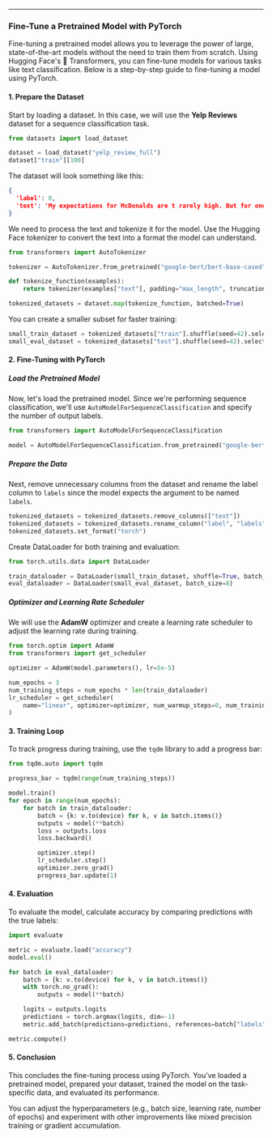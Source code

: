 
---

### Fine-Tune a Pretrained Model with PyTorch

Fine-tuning a pretrained model allows you to leverage the power of large, state-of-the-art models without the need to train them from scratch. Using Hugging Face's 🤗 Transformers, you can fine-tune models for various tasks like text classification. Below is a step-by-step guide to fine-tuning a model using PyTorch.

#### 1. Prepare the Dataset

Start by loading a dataset. In this case, we will use the **Yelp Reviews** dataset for a sequence classification task.

```python
from datasets import load_dataset

dataset = load_dataset("yelp_review_full")
dataset["train"][100]
```

The dataset will look something like this:
```json
{
  'label': 0,
  'text': 'My expectations for McDonalds are t rarely high. But for one to still fail so spectacularly...that takes something special!...'
}
```

We need to process the text and tokenize it for the model. Use the Hugging Face tokenizer to convert the text into a format the model can understand.

```python
from transformers import AutoTokenizer

tokenizer = AutoTokenizer.from_pretrained("google-bert/bert-base-cased")

def tokenize_function(examples):
    return tokenizer(examples["text"], padding="max_length", truncation=True)

tokenized_datasets = dataset.map(tokenize_function, batched=True)
```

You can create a smaller subset for faster training:

```python
small_train_dataset = tokenized_datasets["train"].shuffle(seed=42).select(range(1000))
small_eval_dataset = tokenized_datasets["test"].shuffle(seed=42).select(range(1000))
```

#### 2. Fine-Tuning with PyTorch

##### Load the Pretrained Model

Now, let's load the pretrained model. Since we're performing sequence classification, we'll use `AutoModelForSequenceClassification` and specify the number of output labels.

```python
from transformers import AutoModelForSequenceClassification

model = AutoModelForSequenceClassification.from_pretrained("google-bert/bert-base-cased", num_labels=5, torch_dtype="auto")
```

##### Prepare the Data

Next, remove unnecessary columns from the dataset and rename the label column to `labels` since the model expects the argument to be named `labels`.

```python
tokenized_datasets = tokenized_datasets.remove_columns(["text"])
tokenized_datasets = tokenized_datasets.rename_column("label", "labels")
tokenized_datasets.set_format("torch")
```

Create DataLoader for both training and evaluation:

```python
from torch.utils.data import DataLoader

train_dataloader = DataLoader(small_train_dataset, shuffle=True, batch_size=8)
eval_dataloader = DataLoader(small_eval_dataset, batch_size=8)
```

##### Optimizer and Learning Rate Scheduler

We will use the **AdamW** optimizer and create a learning rate scheduler to adjust the learning rate during training.

```python
from torch.optim import AdamW
from transformers import get_scheduler

optimizer = AdamW(model.parameters(), lr=5e-5)

num_epochs = 3
num_training_steps = num_epochs * len(train_dataloader)
lr_scheduler = get_scheduler(
    name="linear", optimizer=optimizer, num_warmup_steps=0, num_training_steps=num_training_steps
)
```

#### 3. Training Loop

To track progress during training, use the `tqdm` library to add a progress bar:

```python
from tqdm.auto import tqdm

progress_bar = tqdm(range(num_training_steps))

model.train()
for epoch in range(num_epochs):
    for batch in train_dataloader:
        batch = {k: v.to(device) for k, v in batch.items()}
        outputs = model(**batch)
        loss = outputs.loss
        loss.backward()

        optimizer.step()
        lr_scheduler.step()
        optimizer.zero_grad()
        progress_bar.update(1)
```

#### 4. Evaluation

To evaluate the model, calculate accuracy by comparing predictions with the true labels:

```python
import evaluate

metric = evaluate.load("accuracy")
model.eval()

for batch in eval_dataloader:
    batch = {k: v.to(device) for k, v in batch.items()}
    with torch.no_grad():
        outputs = model(**batch)

    logits = outputs.logits
    predictions = torch.argmax(logits, dim=-1)
    metric.add_batch(predictions=predictions, references=batch["labels"])

metric.compute()
```

#### 5. Conclusion

This concludes the fine-tuning process using PyTorch. You’ve loaded a pretrained model, prepared your dataset, trained the model on the task-specific data, and evaluated its performance.

You can adjust the hyperparameters (e.g., batch size, learning rate, number of epochs) and experiment with other improvements like mixed precision training or gradient accumulation.